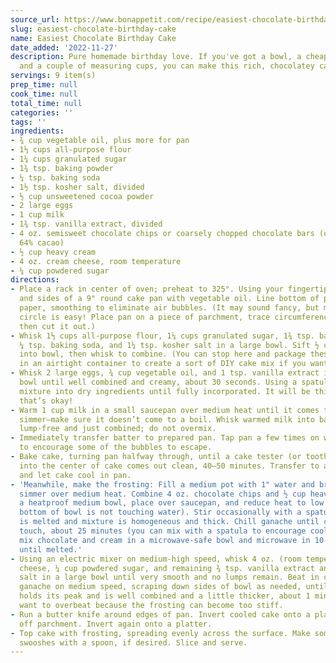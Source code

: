 ```yaml
---
source_url: https://www.bonappetit.com/recipe/easiest-chocolate-birthday-cake
slug: easiest-chocolate-birthday-cake
name: Easiest Chocolate Birthday Cake
date_added: '2022-11-27'
description: Pure homemade birthday love. If you've got a bowl, a cheap hand mixer,
  and a couple of measuring cups, you can make this rich, chocolatey cake.
servings: 9 item(s)
prep_time: null
cook_time: null
total_time: null
categories: ''
tags: ''
ingredients:
- ¾ cup vegetable oil, plus more for pan
- 1⅓ cups all-purpose flour
- 1¼ cups granulated sugar
- 1¾ tsp. baking powder
- ¼ tsp. baking soda
- 1½ tsp. kosher salt, divided
- ½ cup unsweetened cocoa powder
- 2 large eggs
- 1 cup milk
- 1¾ tsp. vanilla extract, divided
- 4 oz. semisweet chocolate chips or coarsely chopped chocolate bars (do not exceed
  64% cacao)
- ½ cup heavy cream
- 4 oz. cream cheese, room temperature
- ¼ cup powdered sugar
directions:
- Place a rack in center of oven; preheat to 325°. Using your fingertips, grease bottom
  and sides of a 9" round cake pan with vegetable oil. Line bottom of pan with parchment
  paper, smoothing to eliminate air bubbles. (It may sound fancy, but making a parchment
  circle is easy! Place pan on a piece of parchment, trace circumference with a pencil,
  then cut it out.)
- Whisk 1⅓ cups all-purpose flour, 1¼ cups granulated sugar, 1¾ tsp. baking powder,
  ¼ tsp. baking soda, and 1¼ tsp. kosher salt in a large bowl. Sift ½ cup cocoa powder
  into bowl, then whisk to combine. (You can stop here and package these dry ingredients
  in an airtight container to create a sort of DIY cake mix if you want!)
- Whisk 2 large eggs, ¾ cup vegetable oil, and 1 tsp. vanilla extract in a medium
  bowl until well combined and creamy, about 30 seconds. Using a spatula, mix egg
  mixture into dry ingredients until fully incorporated. It will be thick and pasty,
  that’s okay!
- Warm 1 cup milk in a small saucepan over medium heat until it comes to just a bare
  simmer—make sure it doesn’t come to a boil. Whisk warmed milk into batter until
  lump-free and just combined; do not overmix.
- Immediately transfer batter to prepared pan. Tap pan a few times on work surface
  to encourage some of the bubbles to escape.
- Bake cake, turning pan halfway through, until a cake tester (or toothpick!) inserted
  into the center of cake comes out clean, 40–50 minutes. Transfer to a wire rack
  and let cake cool in pan.
- 'Meanwhile, make the frosting: Fill a medium pot with 1" water and bring to a bare
  simmer over medium heat. Combine 4 oz. chocolate chips and ½ cup heavy cream in
  a heatproof medium bowl, place over saucepan, and reduce heat to low (make sure
  bottom of bowl is not touching water). Stir occasionally with a spatula until chocolate
  is melted and mixture is homogeneous and thick. Chill ganache until cool to the
  touch, about 25 minutes (you can mix with a spatula to encourage cooling). Alternately,
  mix chocolate and cream in a microwave-safe bowl and microwave in 10-second bursts
  until melted.'
- Using an electric mixer on medium-high speed, whisk 4 oz. (room temperature!) cream
  cheese, ¼ cup powdered sugar, and remaining ¾ tsp. vanilla extract and ¼ tsp. kosher
  salt in a large bowl until very smooth and no lumps remain. Beat in cooled chocolate
  ganache on medium speed, scraping down sides of bowl as needed, until frosting just
  holds its peak and is well combined and a little thicker, about 1 minute. You don’t
  want to overbeat because the frosting can become too stiff.
- Run a butter knife around edges of pan. Invert cooled cake onto a plate and peel
  off parchment. Invert again onto a platter.
- Top cake with frosting, spreading evenly across the surface. Make some decorative
  swooshes with a spoon, if desired. Slice and serve.
---
```

